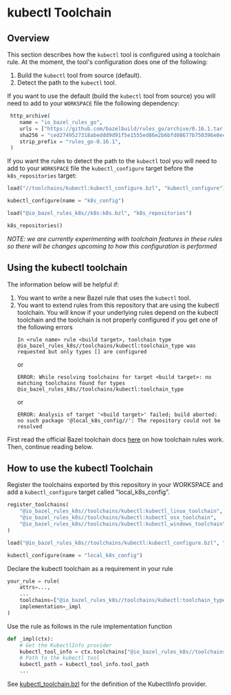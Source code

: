 # kubectl Toolchain

## Overview
This section describes how the `kubectl` tool is configured using a toolchain
rule. At the moment, the tool's configuration does one of the following:

1. Build the `kubectl` tool from source (default).
2. Detect the path to the `kubectl` tool.

If you want to use the default (build the `kubectl` tool from source) you will
need to add to your `WORKSPACE` file the following dependency:

```python
 http_archive(
    name = "io_bazel_rules_go",
    urls = ["https://github.com/bazelbuild/rules_go/archive/0.16.1.tar.gz"],
    sha256 = "ced2749527318abeddd9d91f5e1555ed86e2b6bfd08677b750396e0ec5462bec",
    strip_prefix = "rules_go-0.16.1",
 )
```

If you want the rules to detect the path to the `kubectl` tool you will
need to add to your `WORKSPACE` file the `kubectl_configure` target before the
`k8s_repositories` target:

```python
load("//toolchains/kubectl:kubectl_configure.bzl", "kubectl_configure")

kubectl_configure(name = "k8s_config")

load("@io_bazel_rules_k8s//k8s:k8s.bzl", "k8s_repositories")

k8s_repositories()
```

*NOTE: we are currently experimenting with toolchain features in these rules
so there will be changes upcoming to how this configuration is performed*

## Using the kubectl toolchain

The information below will be helpful if:

1. You want to write a new Bazel rule that uses the `kubectl` tool.
2. You want to extend rules from this repository that are using the kubectl
toolchain. You will know if your underlying rules depend on the kubectl
toolchain and the toolchain is not properly configured if you get one of the
following errors
   ```
   In <rule name> rule <build target>, toolchain type
   @io_bazel_rules_k8s//toolchains/kubectl:toolchain_type was requested but only types [] are configured
   ```
   or
   ```
   ERROR: While resolving toolchains for target <build target>: no matching toolchains found for types @io_bazel_rules_k8s//toolchains/kubectl:toolchain_type
   ```
   or
   ```
   ERROR: Analysis of target '<build target>' failed; build aborted: no such package '@local_k8s_config//': The repository could not be resolved
   ```
First read the official Bazel toolchain docs
[here](https://docs.bazel.build/versions/master/toolchains.html) on how
toolchain rules work. Then, continue reading below.

## How to use the kubectl Toolchain
Register the toolchains exported by this repository in your WORKSPACE and add a
`kubectl_configure` target called "local_k8s_config".
```python
register_toolchains(
    "@io_bazel_rules_k8s//toolchains/kubectl:kubectl_linux_toolchain",
    "@io_bazel_rules_k8s//toolchains/kubectl:kubectl_osx_toolchain",
    "@io_bazel_rules_k8s//toolchains/kubectl:kubectl_windows_toolchain",
)

load("@io_bazel_rules_k8s//toolchains/kubectl:kubectl_configure.bzl", "kubectl_configure")

kubectl_configure(name = "local_k8s_config")
```

Declare the kubectl toolchain as a requirement in your rule
```python
your_rule = rule(
    attrs=...,
    ...
    toolchains=["@io_bazel_rules_k8s//toolchains/kubectl:toolchain_type"],
    implementation=_impl
)
```

Use the rule as follows in the rule implementation function
```python
def _impl(ctx):
    # Get the KubectlInfo provider
    kubectl_tool_info = ctx.toolchains["@io_bazel_rules_k8s//toolchains/kubectl:toolchain_type"].kubectlinfo
    # Path to the kubectl tool
    kubectl_path = kubectl_tool_info.tool_path
    ...
```
See [kubectl_toolchain.bzl](kubectl_toolchain.bzl) for the definition of the
KubectlInfo provider.
